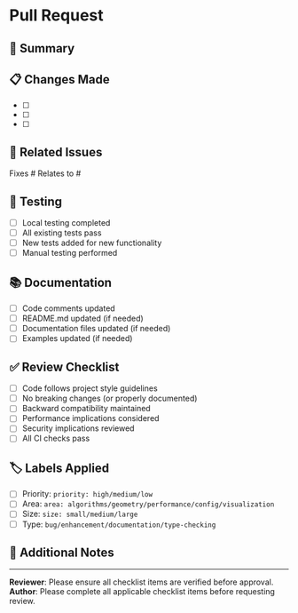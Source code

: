 # Pull Request

## 🎯 **Summary**
<!-- Brief description of what this PR accomplishes -->

## 📋 **Changes Made**
<!-- List the main changes in this PR -->
- [ ]
- [ ]
- [ ]

## 🔗 **Related Issues**
<!-- Link to related GitHub issues -->
Fixes #
Relates to #

## 🧪 **Testing**
<!-- Describe how changes were tested -->
- [ ] Local testing completed
- [ ] All existing tests pass
- [ ] New tests added for new functionality
- [ ] Manual testing performed

## 📚 **Documentation**
<!-- Documentation updates -->
- [ ] Code comments updated
- [ ] README.md updated (if needed)
- [ ] Documentation files updated (if needed)
- [ ] Examples updated (if needed)

## ✅ **Review Checklist**
<!-- For reviewer and author -->
- [ ] Code follows project style guidelines
- [ ] No breaking changes (or properly documented)
- [ ] Backward compatibility maintained
- [ ] Performance implications considered
- [ ] Security implications reviewed
- [ ] All CI checks pass

## 🏷️ **Labels Applied**
<!-- Ensure proper labels are applied -->
- [ ] Priority: `priority: high/medium/low`
- [ ] Area: `area: algorithms/geometry/performance/config/visualization`
- [ ] Size: `size: small/medium/large`
- [ ] Type: `bug/enhancement/documentation/type-checking`

## 📝 **Additional Notes**
<!-- Any additional context, concerns, or notes for reviewers -->

---

**Reviewer**: Please ensure all checklist items are verified before approval.
**Author**: Please complete all applicable checklist items before requesting review.
